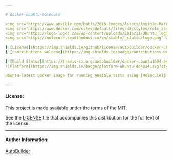 ```yaml
---

# docker-ubuntu-molecule

<img src="https://www.ansible.com/hubfs/2016_Images/Assets/Ansible-Mark-Large-RGB-Pool.png?hsLang=en-us" width="10%" height="10%" alt="Ansible logo" align="right"/>
<img src="https://www.docker.com/sites/default/files/d8/styles/role_icon/public/2019-07/Moby-logo.png" width="13%" height="13%" alt="Docker logo" align="right"/>
<img src="https://logo-logos.com/wp-content/uploads/2016/11/Ubuntu_logo_icon.png" width="10%" height="10%" alt="Ubuntu logo" align="right"/>
<img src="https://molecule.readthedocs.io/en/stable/_static/logo.png" width="12%" height="12%" alt="Molecule logo" align="right"/>

[![License](https://img.shields.io/github/license/autobuilder/docker-ubuntu1604-ansible)](https://opensource.org/licenses/MIT)
[![contributions welcome](https://img.shields.io/badge/contributions-welcome-brightgreen.svg?style=flat)](https://github.com/autobuilder/docker-ubuntu1604-ansible/issues)

[![Build Status](https://travis-ci.org/autobuilder/docker-ubuntu1604-ansible.svg?branch=master)](https://travis-ci.org/autobuilder/docker-ubuntu1604-ansible)
![Platform](https://img.shields.io/badge/platform-ubuntu-dd4814.svg?style=flat) 

Ubuntu-latest Docker image for running Ansible tests using [Molecule][molecule]

---
```


#### License:

This project is made available under the terms of the [MIT][mit].

See the [LICENSE][license] file that accompanies this distribution for the full text of the license.

---

#### Author Information:

[AutoBuilder][autobuilder]

[autobuilder]: https://github.com/autobuilder
[mit]: https://opensource.org/licenses/MIT
[license]: https://github.com/autobuilder/docker-ubuntu1604-ansible/blob/master/LICENSE
[ansiblelint]: https://docs.ansible.com/ansible-lint/
[molecule]: https://molecule.readthedocs.io
[kitchenci]: https://kitchen.ci